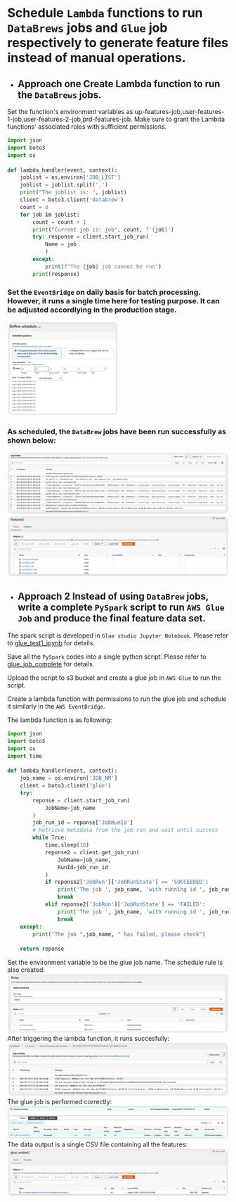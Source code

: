 # Schedule `Lambda` functions to run `DataBrews` jobs and `Glue` job respectively to generate feature files instead of manual operations.

- ## **Approach one** Create Lambda function to run the `DataBrews` jobs.
Set the function's environment variables as up-features-job,user-features-1-job,user-features-2-job,prd-features-job.
Make sure to grant the Lambda functions' associated roles with sufficient permissions.
```python
import json
import boto3
import os

def lambda_handler(event, context):
    joblist = os.environ['JOB_LIST']
    joblist = joblist.split(',')
    print("The joblist is: ", joblist)
    client = boto3.client('databrew')
    count = 0
    for job in joblist:
        count = count + 1
        print("Current job is: job", count, f'{job}')
        try: response = client.start_job_run(
            Name = job
            )
        except:
            print(f"The {job} job cannot be run")
        print(response)
```
### Set the `EventBridge` on daily basis for batch processing. However, it runs a single time here for testing purpose. It can be adjusted accordlying in the production stage.
<img src="assets/images/1.png" width="50%"/>

### As scheduled, the `DataBrew` jobs have been run successfully as shown below:
![](assets/images/2.png)
![](assets/images/3.png)

- ## **Approach 2** Instead of using `DataBrew` jobs, write a complete `PySpark` script to run `AWS Glue Job` and produce the final feature data set.
The spark script is developed in `Glue studio Jupyter Notebook`. Please refer to [glue_test1_ipynb](./glue_test1.ipynb) for details.

Save all the `PySpark` codes into a single python script. Please refer to [glue_job_complete](./glue_job_complete.py) for details.

Upload the script to s3 bucket and create a glue job in `AWS Glue` to run the script.

Create a lambda function with permissions to run the glue job and schedule it similarly in the `AWS EventBridge`.

The lambda function is as following:
```python
import json
import boto3
import os
import time

def lambda_handler(event, context):
    job_name = os.environ['JOB_NM']
    client = boto3.client('glue')
    try:
        reponse = client.start_job_run(
            JobName=job_name
        )
        job_run_id = reponse['JobRunId']
        # Retrieve metadata from the job run and wait until success
        while True:
            time.sleep(10)
            reponse2 = client.get_job_run(
                JobName=job_name,
                RunId=job_run_id
            )
            if reponse2['JobRun']['JobRunState'] == 'SUCCEEDED':
                print('The job ', job_name, 'with running id ', job_run_id, 'has succeeded')
                break
            elif reponse2['JobRun']['JobRunState'] == 'FAILED':
                print('The job ', job_name, 'with running id ', job_run_id, 'has failed. Please check!')
                break
    except:
        print("The job ",job_name, " has failed, please check")

    return reponse
```
Set the environment variable to be the glue job name. The schedule rule is also created:
![](assets/images/4.png)
After triggering the lambda function, it runs succesfully:
![](assets/images/5.png)
The glue job is performed correctly:
![](assets/images/6.png)
The data output is a single CSV file containing all the features:
![](assets/images/7.png)